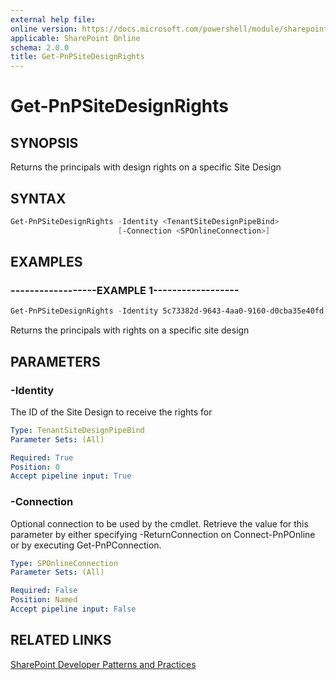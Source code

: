 ```yaml
---
external help file:
online version: https://docs.microsoft.com/powershell/module/sharepoint-pnp/get-pnpsitedesignrights
applicable: SharePoint Online
schema: 2.0.0
title: Get-PnPSiteDesignRights
---
```


# Get-PnPSiteDesignRights

## SYNOPSIS
Returns the principals with design rights on a specific Site Design

## SYNTAX 

```powershell
Get-PnPSiteDesignRights -Identity <TenantSiteDesignPipeBind>
                        [-Connection <SPOnlineConnection>]
```

## EXAMPLES

### ------------------EXAMPLE 1------------------
```powershell
Get-PnPSiteDesignRights -Identity 5c73382d-9643-4aa0-9160-d0cba35e40fd
```

Returns the principals with rights on a specific site design

## PARAMETERS

### -Identity
The ID of the Site Design to receive the rights for

```yaml
Type: TenantSiteDesignPipeBind
Parameter Sets: (All)

Required: True
Position: 0
Accept pipeline input: True
```

### -Connection
Optional connection to be used by the cmdlet. Retrieve the value for this parameter by either specifying -ReturnConnection on Connect-PnPOnline or by executing Get-PnPConnection.

```yaml
Type: SPOnlineConnection
Parameter Sets: (All)

Required: False
Position: Named
Accept pipeline input: False
```

## RELATED LINKS

[SharePoint Developer Patterns and Practices](https://aka.ms/sppnp)